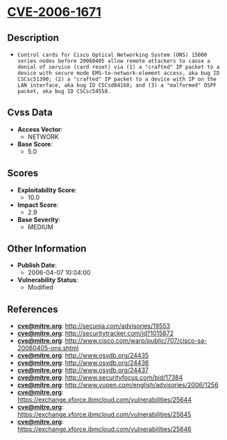 
# [CVE-2006-1671](http://secunia.com/advisories/19553)

## Description

- `Control cards for Cisco Optical Networking System (ONS) 15000 series nodes before 20060405 allow remote attackers to cause a denial of service (card reset) via (1) a "crafted" IP packet to a device with secure mode EMS-to-network-element access, aka bug ID CSCsc51390; (2) a "crafted" IP packet to a device with IP on the LAN interface, aka bug ID CSCsd04168; and (3) a "malformed" OSPF packet, aka bug ID CSCsc54558.`

## Cvss Data

- **Access Vector**:
  - NETWORK
- **Base Score**:
  - 5.0

## Scores

- **Exploitability Score**:
  - 10.0
- **Impact Score**:
  - 2.9
- **Base Severity**:
  - MEDIUM

## Other Information

- **Publish Date**:
  - 2006-04-07 10:04:00
- **Vulnerability Status**:
  - Modified

## References

- **cve@mitre.org**: http://secunia.com/advisories/19553
- **cve@mitre.org**: http://securitytracker.com/id?1015872
- **cve@mitre.org**: http://www.cisco.com/warp/public/707/cisco-sa-20060405-ons.shtml
- **cve@mitre.org**: http://www.osvdb.org/24435
- **cve@mitre.org**: http://www.osvdb.org/24436
- **cve@mitre.org**: http://www.osvdb.org/24437
- **cve@mitre.org**: http://www.securityfocus.com/bid/17384
- **cve@mitre.org**: http://www.vupen.com/english/advisories/2006/1256
- **cve@mitre.org**: https://exchange.xforce.ibmcloud.com/vulnerabilities/25644
- **cve@mitre.org**: https://exchange.xforce.ibmcloud.com/vulnerabilities/25645
- **cve@mitre.org**: https://exchange.xforce.ibmcloud.com/vulnerabilities/25646
